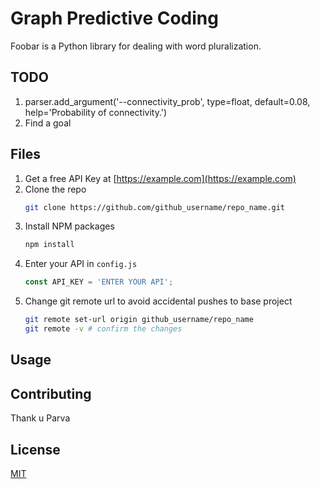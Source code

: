 # Graph Predictive Coding

Foobar is a Python library for dealing with word pluralization.

## TODO


1. parser.add_argument('--connectivity_prob', type=float, default=0.08, help='Probability of connectivity.')
2. Find a goal  

## Files

1. Get a free API Key at [https://example.com](https://example.com)
2. Clone the repo
   ```sh
   git clone https://github.com/github_username/repo_name.git
   ```
3. Install NPM packages
   ```sh
   npm install
   ```
4. Enter your API in `config.js`
   ```js
   const API_KEY = 'ENTER YOUR API';
   ```
5. Change git remote url to avoid accidental pushes to base project
   ```sh
   git remote set-url origin github_username/repo_name
   git remote -v # confirm the changes
   ```

## Usage



## Contributing

Thank u Parva

## License

[MIT](https://choosealicense.com/licenses/mit/)